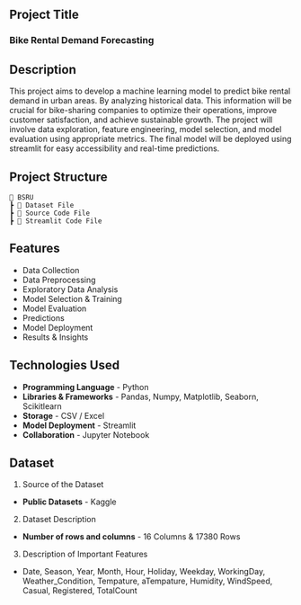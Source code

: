 ## Project Title
### Bike Rental Demand Forecasting

## Description
This project aims to develop a machine learning model to predict bike rental demand in urban areas. By analyzing historical data. This information will be crucial for bike-sharing companies to optimize their operations, improve customer satisfaction, and achieve sustainable growth. The project will involve data exploration, feature engineering, model selection, and model evaluation using appropriate metrics. The final model will be deployed using streamlit for easy accessibility and real-time predictions.

## Project Structure
```
📂 BSRU
┣ 📜 Dataset File   
┣ 📜 Source Code File
┣ 📜 Streamlit Code File  
```

## Features
- Data Collection
- Data Preprocessing
- Exploratory Data Analysis
- Model Selection & Training
- Model Evaluation
- Predictions
- Model Deployment
- Results & Insights

## Technologies Used
- **Programming Language** - Python
- **Libraries & Frameworks** - Pandas, Numpy, Matplotlib, Seaborn, Scikitlearn
- **Storage** - CSV / Excel
- **Model Deployment** - Streamlit
- **Collaboration** - Jupyter Notebook

## Dataset
1. Source of the Dataset
- **Public Datasets** - Kaggle
2. Dataset Description
- **Number of rows and columns** - 16 Columns & 17380 Rows
3. Description of Important Features
- Date, Season, Year, Month, Hour, Holiday, Weekday, WorkingDay, Weather_Condition,
Tempature, aTempature, Humidity, WindSpeed, Casual, Registered, TotalCount














